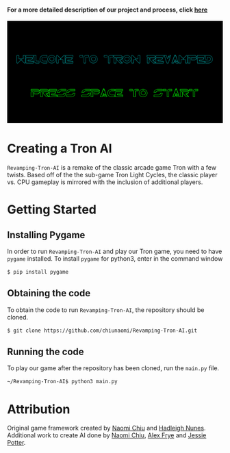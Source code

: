 #### For a more detailed description of our project and process, click [here](details.md)
![Start Screen](imgs/Start_Screen.png)
# Creating a Tron AI
`Revamping-Tron-AI` is a remake of the classic arcade game Tron with a few twists. Based off of the the sub-game Tron Light Cycles, the classic player vs. CPU gameplay is mirrored with the inclusion of additional players.

# Getting Started
## Installing Pygame
In order to run `Revamping-Tron-AI` and play our Tron game, you need to have `pygame` installed. To install `pygame` for python3, enter in the command window
``` bash
$ pip install pygame
```

## Obtaining the code
To obtain the code to run `Revamping-Tron-AI`, the repository should be cloned.
``` bash
$ git clone https://github.com/chiunaomi/Revamping-Tron-AI.git
```
## Running the code
To play our game after the repository has been cloned, run the `main.py` file.
``` bash
~/Revamping-Tron-AI$ python3 main.py
```

# Attribution
Original game framework created by [Naomi Chiu](https://github.com/chiunaomi) and [Hadleigh Nunes](https://github.com/hadleigh-000).
Additional work to create AI done by [Naomi Chiu](https://github.com/chiunaomi), [Alex Frye](https://github.com/AlexFrye) and [Jessie Potter](https://github.com/JessiePotter).
